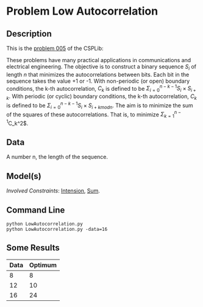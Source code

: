 
# Problem Low Autocorrelation

## Description
This is the [problem 005](https://www.csplib.org/Problems/prob005/) of the CSPLib:

These problems have many practical applications in communications and electrical engineering. The objective is to 
construct a binary sequence $S_i$ of length $n$ that minimizes the autocorrelations between bits. Each bit in the sequence 
takes the value +1 or -1. With non-periodic (or open) boundary conditions, the k-th autocorrelation, 
$C_k$ is defined to be $\Sigma_{i=0}^{n−k−1}S_i\times S_{i+k}$. With periodic (or cyclic) boundary conditions, the k-th autocorrelation, 
$C_k$ is defined to be $\Sigma_{i=0}^{n−k−1}S_i \times S_{i+k mod n}$. The aim is to minimize the sum of the squares of these autocorrelations. 
That is, to minimize $\Sigma_{k=1}^{n−1}$C_k^2$.





## Data
A number n, the length of the sequence.
## Model(s)


*Involved Constraints*: [Intension](https://pycsp.org/documentation/constraints/Intension/), [Sum](https://pycsp.org/documentation/constraints/Sum/).


## Command Line

```
python LowAutocorrelation.py
python LowAutocorrelation.py -data=16
```

## Some Results



| Data | Optimum |
|------|---------|
| 8    | 8       |
| 12   | 10      |
| 16   | 24      |
